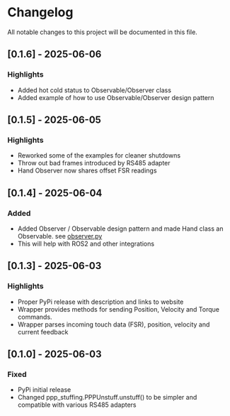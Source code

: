# Changelog

All notable changes to this project will be documented in this file.

## [0.1.6] - 2025-06-06
### Highlights
- Added hot cold status to Observable/Observer class
- Added example of how to use Observable/Observer design pattern

## [0.1.5] - 2025-06-05
### Highlights
- Reworked some of the examples for cleaner shutdowns
- Throw out bad frames introduced by RS485 adapter
- Hand Observer now shares offset FSR readings

## [0.1.4] - 2025-06-04
### Added
- Added Observer / Observable design pattern and made Hand class an Observable.
  see [observer.py](https://github.com/psyonicinc/ability-hand-api/blob/master/python/ah_wrapper/observer.py)
- This will help with ROS2 and other integrations

## [0.1.3] - 2025-06-03
### Highlights
- Proper PyPi release with description and links to website
- Wrapper provides methods for sending Position, Velocity and Torque commands. 
- Wrapper parses incoming touch data (FSR), position, velocity and current
  feedback

## [0.1.0] - 2025-06-03
### Fixed
- PyPi initial release
- Changed ppp_stuffing.PPPUnstuff.unstuff() to be simpler and compatible with
  various RS485 adapters 
